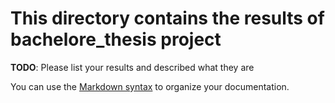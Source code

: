 # This directory contains the results of bachelore_thesis project

**TODO**: Please list your results and described what they are

You can use the [Markdown syntax](https://www.markdownguide.org/basic-syntax/)  to organize your documentation.
